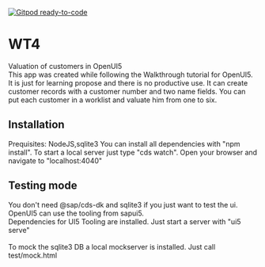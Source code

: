 [![Gitpod ready-to-code](https://img.shields.io/badge/Gitpod-ready--to--code-blue?logo=gitpod)](https://gitpod.io/#https://github.com/thilojahnke/WT4)

# WT4<br/>
Valuation of customers in OpenUI5
<br/>
This app was created while following the Walkthrough tutorial for OpenUI5. It is just for learning propose and there is no productive use.
 It can create customer records with a customer number and two name fields. You can put each customer in a worklist and valuate him from one to six.<br/>
## Installation<br/>
Prequisites: NodeJS,sqlite3
You can install all dependencies with "npm install". To start a local server just type "cds watch". Open your browser and navigate to "localhost:4040"

## Testing mode<br/>
You don't need @sap/cds-dk and sqlite3 if you just want to test the ui. OpenUI5 can use the tooling from sapui5.<br/> 
Dependencies for UI5 Tooling are installed. Just start a server with "ui5 serve"<br/>   
To mock the sqlite3 DB a local mockserver is installed. Just call test/mock.html <br/>

